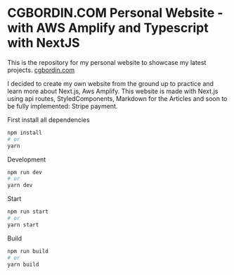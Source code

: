 # CGBORDIN.COM Personal Website - with AWS Amplify and Typescript with NextJS

This is the repository for my personal website to showcase my latest projects.
[cgbordin.com](https://www.cgbordin.com)

I decided to create my own website from the ground up to practice and learn more about Next.js, Aws Amplify.
This website is made with Next.js using api routes, StyledComponents, Markdown for the Articles and soon to be fully implemented: Stripe payment.

First install all dependencies
```bash
npm install
# or
yarn
```

Development
```bash
npm run dev
# or
yarn dev
```

Start
```bash
npm run start
# or
yarn start
```

Build
```bash
npm run build
# or
yarn build
```

